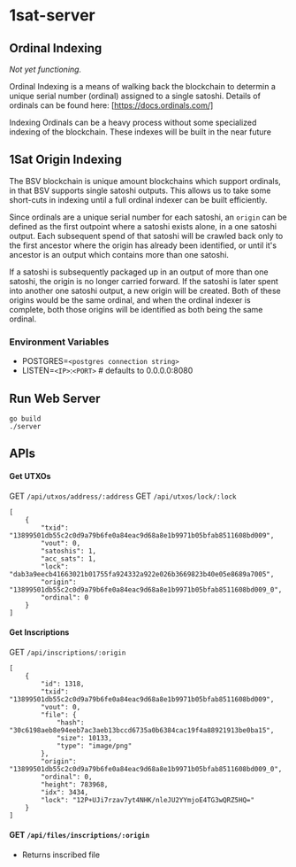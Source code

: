 # 1sat-server


## Ordinal Indexing
*Not yet functioning.*

Ordinal Indexing is a means of walking back the blockchain to determin a unique serial number (ordinal) assigned to a single satoshi. Details of ordinals can be found here: [https://docs.ordinals.com/]

Indexing Ordinals can be a heavy process without some specialized indexing of the blockchain. These indexes will be built in the near future

## 1Sat Origin Indexing
The BSV blockchain is unique amount blockchains which support ordinals, in that BSV supports single satoshi outputs. This allows us to take some short-cuts in indexing until a full ordinal indexer can be built efficiently. 

Since ordinals are a unique serial number for each satoshi, an `origin` can be defined as the first outpoint where a satoshi exists alone, in a one satoshi output. Each subsequent spend of that satoshi will be crawled back only to the first ancestor where the origin has already been identified, or until it's ancestor is an output which contains more than one satoshi.

If a satoshi is subsequently packaged up in an output of more than one satoshi, the origin is no longer carried forward. If the satoshi is later spent into another one satoshi output, a new origin will be created. Both of these origins would be the same ordinal, and when the ordinal indexer is complete, both those origins will be identified as both being the same ordinal.

### Environment Variables
- POSTGRES=`<postgres connection string>`
- LISTEN=`<IP>`:`<PORT>` # defaults to 0.0.0.0:8080

## Run Web Server
```
go build
./server
```

## APIs

#### Get UTXOs
GET `/api/utxos/address/:address`
GET `/api/utxos/lock/:lock`
```
[
    {
        "txid": "13899501db55c2c0d9a79b6fe0a84eac9d68a8e1b9971b05bfab8511608bd009",
        "vout": 0,
        "satoshis": 1,
        "acc_sats": 1,
        "lock": "dab3a9eecb41663021b01755fa924332a922e026b3669823b40e05e8689a7005",
        "origin": "13899501db55c2c0d9a79b6fe0a84eac9d68a8e1b9971b05bfab8511608bd009_0",
        "ordinal": 0
    }
]
```

#### Get Inscriptions
GET `/api/inscriptions/:origin`
```
[
    {
        "id": 1318,
        "txid": "13899501db55c2c0d9a79b6fe0a84eac9d68a8e1b9971b05bfab8511608bd009",
        "vout": 0,
        "file": {
            "hash": "30c6198aeb8e94eeb7ac3aeb13bccd6735a0b6384cac19f4a88921913be0ba15",
            "size": 10133,
            "type": "image/png"
        },
        "origin": "13899501db55c2c0d9a79b6fe0a84eac9d68a8e1b9971b05bfab8511608bd009_0",
        "ordinal": 0,
        "height": 783968,
        "idx": 3434,
        "lock": "12P+UJi7rzav7yt4NHK/nleJU2YYmjoE4TG3wQRZ5HQ="
    }
]
```



#### GET `/api/files/inscriptions/:origin`
- Returns inscribed file







